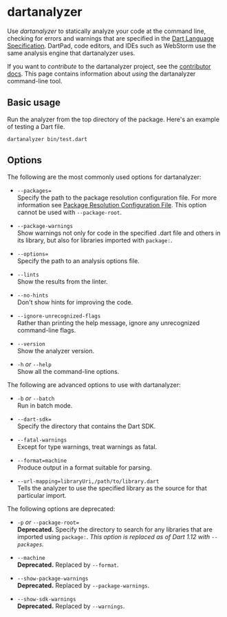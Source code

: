 # dartanalyzer

Use _dartanalyzer_ to statically analyze your code at the command line,
checking for errors and warnings that are specified in the
[Dart Language Specification](https://www.dartlang.org/docs/spec/).
DartPad, code editors, and IDEs such as WebStorm use the same
analysis engine that dartanalyzer uses.

If you want to _contribute_ to the dartanalyzer project, see the
[contributor docs](https://github.com/dart-lang/analyzer_cli/blob/master/CONTRIBUTOR.md).
This page contains information about _using_ the dartanalyzer command-line tool.

## Basic usage

Run the analyzer from the top directory of the package.
Here's an example of testing a Dart file.

```
dartanalyzer bin/test.dart
```

## Options

The following are the most commonly used options for dartanalyzer:

* `--packages=`<br>
 Specify the path to the package resolution configuration file.
 For more information see
 [Package Resolution Configuration File](https://github.com/lrhn/dep-pkgspec/blob/master/DEP-pkgspec.md).
This option cannot be used with `--package-root`.

* `--package-warnings`<br>
  Show warnings not only for code in the specified .dart file and
  others in its library, but also for libraries imported with `package:`.

* `--options=`<br>
  Specify the path to an analysis options file.

* `--lints`<br>
  Show the results from the linter.

* `--no-hints`<br>
  Don't show hints for improving the code.

* `--ignore-unrecognized-flags`<br>
  Rather than printing the help message,
  ignore any unrecognized command-line flags.

* `--version`<br>
  Show the analyzer version.

* `-h` _or_ `--help`<br>
  Show all the command-line options.

The following are advanced options to use with dartanalyzer:

* `-b` _or_ `--batch`<br>
  Run in batch mode.

* `--dart-sdk=`<br>
  Specify the directory that contains the Dart SDK.

* `--fatal-warnings`<br>
  Except for type warnings, treat warnings as fatal.

* `--format=machine`<br>
  Produce output in a format suitable for parsing.

* `--url-mapping=libraryUri,/path/to/library.dart`<br>
  Tells the analyzer to use the specified library as the source
  for that particular import.

The following options are deprecated:

* `-p` _or_ `--package-root=`<br>
  **Deprecated.** Specify the directory to search for any libraries that are
  imported using `package:`. _This option is replaced as of Dart 1.12 with
  `--packages`._

* `--machine`<br>
  **Deprecated.** Replaced by `--format`.

* `--show-package-warnings`<br>
  **Deprecated.** Replaced by `--package-warnings`.

* `--show-sdk-warnings`<br>
  **Deprecated.** Replaced by `--warnings`.
